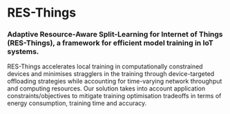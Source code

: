 # RES-Things
### Adaptive  Resource-Aware  Split-Learning for Internet of Things (RES-Things),  a  framework for efficient model  training in IoT systems. 
RES-Things accelerates local training in computationally constrained devices and minimises stragglers in the training through device-targeted offloading  strategies  while  accounting  for  time-varying  network throughput  and  computing  resources.  Our  solution  takes  into account  application  constraints/objectives  to  mitigate  training optimisation tradeoffs  in  terms of  energy  consumption,  training  time  and  accuracy.
